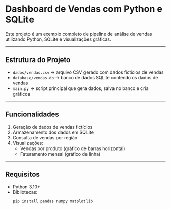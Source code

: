 
# Dashboard de Vendas com Python e SQLite

Este projeto é um exemplo completo de pipeline de análise de vendas utilizando Python, SQLite e visualizações gráficas.

---

## Estrutura do Projeto

- `dados/vendas.csv` → arquivo CSV gerado com dados fictícios de vendas
- `database/vendas.db` → banco de dados SQLite contendo os dados de vendas
- `main.py` → script principal que gera dados, salva no banco e cria gráficos

---

## Funcionalidades

1. Geração de dados de vendas fictícios
2. Armazenamento dos dados em SQLite
3. Consulta de vendas por região
4. Visualizações:
   - Vendas por produto (gráfico de barras horizontal)
   - Faturamento mensal (gráfico de linha)

---

## Requisitos

- Python 3.10+
- Bibliotecas:
  ```bash
  pip install pandas numpy matplotlib
